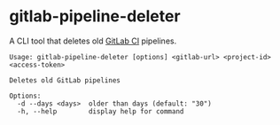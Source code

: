 # gitlab-pipeline-deleter

A CLI tool that deletes old [GitLab CI](https://docs.gitlab.com/ee/ci/) pipelines.

```
Usage: gitlab-pipeline-deleter [options] <gitlab-url> <project-id> <access-token>

Deletes old GitLab pipelines

Options:
  -d --days <days>  older than days (default: "30")
  -h, --help        display help for command
```

